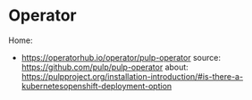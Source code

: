 # Operator
Home:
- https://operatorhub.io/operator/pulp-operator
source: https://github.com/pulp/pulp-operator
about: https://pulpproject.org/installation-introduction/#is-there-a-kubernetesopenshift-deployment-option
